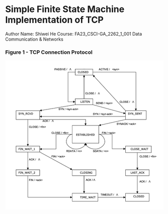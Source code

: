 # Simple Finite State Machine Implementation of TCP
Author Name: Shiwei He
Course: FA23_CSCI-GA_2262_1_001 Data Communication & Networks

### Figure 1 - TCP Connection Protocol
![Figure 1 - TCP Connection Protocol (symbol A means "no action")](doc/fsm_illustration.png)
